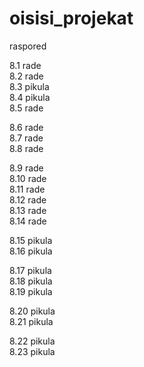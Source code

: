 # oisisi_projekat  

raspored  
  
8.1	  rade  
8.2	  rade  
8.3	  pikula  
8.4	  pikula  
8.5	  rade  
  
8.6	  rade  
8.7	  rade  
8.8	  rade  
  
8.9   rade  
8.10  rade  
8.11	rade  
8.12	rade  
8.13	rade  
8.14  rade  
  
8.15	pikula  
8.16	pikula  
  
8.17	pikula  
8.18	pikula  
8.19	pikula  
  
8.20	pikula  
8.21	pikula  
  
8.22  pikula  
8.23	pikula  
